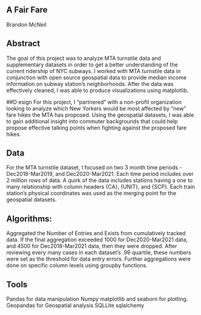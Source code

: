 ## A Fair Fare

Brandon McNeil

## Abstract
The goal of this project was to analyze MTA turnstile data and supplementary datasets in order to get a better understanding of the current ridership of NYC subways. I worked with MTA turnstile data in conjunction with open source geospatial data to provide median income information on subway station’s neighborhoods. After the data was effectively cleaned, I was able to produce visualizations using matplotlib.

##D esign
For this project, I “partnered” with a non-profit organization looking to analyze which New Yorkers would be most affected by “new” fare hikes the MTA has proposed. Using the geospatial datasets, I was able to gain additional insight into commuter backgrounds that could help propose effective talking points when fighting against the proposed fare hikes.

## Data
For the MTA turnstile dataset, I focused on two 3 month time periods - Dec2018-Mar2019, and Dec2020-Mar2021. Each time period includes over 2 million rows of data. A quirk of the data includes stations having a one to many relationship with column headers {CA}, {UNIT}, and {SCP}. 
Each train station’s physical coordinates was used as the merging point for the geospatial datasets.

## Algorithms:
Aggregated the Number of Entries and Exists from cumulatively tracked data. 
If the final aggregation exceeded 1000 for Dec2020-Mar2021 data, and 4500 for Dec2018-Mar2021 data, then they were dropped.
After reviewing every many cases in each dataset’s .99 quartile, these numbers were set as the threshold for data entry errors.
Further aggregations were done on specific column levels using groupby functions.

## Tools
Pandas for data manipulation
Numpy matplotlib and seaborn for plotting.
Geopandas for Geospatial analysis
SQLLite
sqlalchemy
